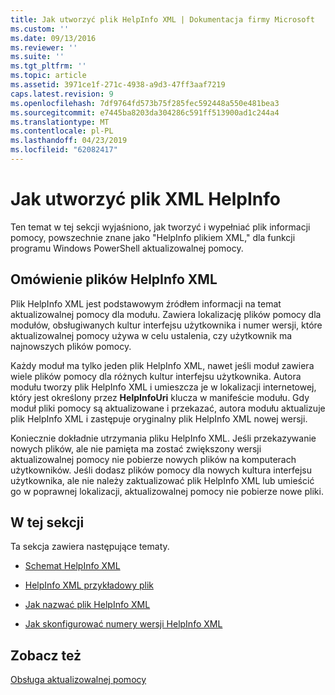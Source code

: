 ```yaml
---
title: Jak utworzyć plik HelpInfo XML | Dokumentacja firmy Microsoft
ms.custom: ''
ms.date: 09/13/2016
ms.reviewer: ''
ms.suite: ''
ms.tgt_pltfrm: ''
ms.topic: article
ms.assetid: 3971ce1f-271c-4938-a9d3-47ff3aaf7219
caps.latest.revision: 9
ms.openlocfilehash: 7df9764fd573b75f285fec592448a550e481bea3
ms.sourcegitcommit: e7445ba8203da304286c591ff513900ad1c244a4
ms.translationtype: MT
ms.contentlocale: pl-PL
ms.lasthandoff: 04/23/2019
ms.locfileid: "62082417"
---
```

# <a name="how-to-create-a-helpinfo-xml-file"></a>Jak utworzyć plik XML HelpInfo

Ten temat w tej sekcji wyjaśniono, jak tworzyć i wypełniać plik informacji pomocy, powszechnie znane jako "HelpInfo plikiem XML," dla funkcji programu Windows PowerShell aktualizowalnej pomocy.

## <a name="helpinfo-xml-file-overview"></a>Omówienie plików HelpInfo XML

Plik HelpInfo XML jest podstawowym źródłem informacji na temat aktualizowalnej pomocy dla modułu. Zawiera lokalizację plików pomocy dla modułów, obsługiwanych kultur interfejsu użytkownika i numer wersji, które aktualizowalnej pomocy używa w celu ustalenia, czy użytkownik ma najnowszych plików pomocy.

Każdy moduł ma tylko jeden plik HelpInfo XML, nawet jeśli moduł zawiera wiele plików pomocy dla różnych kultur interfejsu użytkownika. Autora modułu tworzy plik HelpInfo XML i umieszcza je w lokalizacji internetowej, który jest określony przez **HelpInfoUri** klucza w manifeście modułu. Gdy moduł pliki pomocy są aktualizowane i przekazać, autora modułu aktualizuje plik HelpInfo XML i zastępuje oryginalny plik HelpInfo XML nowej wersji.

Koniecznie dokładnie utrzymania pliku HelpInfo XML. Jeśli przekazywanie nowych plików, ale nie pamięta ma zostać zwiększony wersji aktualizowalnej pomocy nie pobierze nowych plików na komputerach użytkowników. Jeśli dodasz plików pomocy dla nowych kultura interfejsu użytkownika, ale nie należy zaktualizować plik HelpInfo XML lub umieścić go w poprawnej lokalizacji, aktualizowalnej pomocy nie pobierze nowe pliki.

## <a name="in-this-section"></a>W tej sekcji

Ta sekcja zawiera następujące tematy.

- [Schemat HelpInfo XML](./helpinfo-xml-schema.md)

- [HelpInfo XML przykładowy plik](./helpinfo-xml-sample-file.md)

- [Jak nazwać plik HelpInfo XML](./how-to-name-a-helpinfo-xml-file.md)

- [Jak skonfigurować numery wersji HelpInfo XML](./how-to-set-helpinfo-xml-version-numbers.md)

## <a name="see-also"></a>Zobacz też

[Obsługa aktualizowalnej pomocy](./supporting-updatable-help.md)